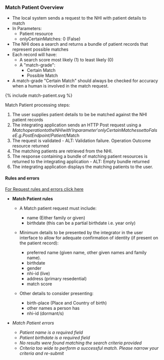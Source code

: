 

### Match Patient Overview

* The local system sends a request to the NHI with patient details to match
* In Parameters:
  * Patient resource
  * onlyCertainMatches: 0 (False)
* The NHI does a search and returns a bundle of patient records that represent possible matches
* Each record will have:
  * A search score most likely (1) to least likely (0)
  * A "match-grade":
    * Certain Match
    * Possible Match
* A match-grade "Certain Match" should always be checked for accuracy when a human is involved in the match request.

<div>
{% include match-patient.svg %}
</div>

Match Patient processing steps:
 
1. The user supplies patient details to be be matched against the NHI patient records
2. The integrating application sends an HTTP Post request using a $Match operation to the NHI with 'In parameter' onlyCertainMatches set to False E.g.Post{{Endpoint}}/Patient/$Match
3. The request is validated - ALT: Validation failure. Operation Outcome resource returned
4. The matching patients are retrieved from the NHI.
5. The response containing a bundle of matching patient resources is returned to the integrating application - ALT: Empty bundle returned
6. The integrating application displays the matching patients to the user.


#### Rules and errors

[For Request rules and errors click here](/general.html#request-rules-and-errors)

* **Match Patient rules**
  * A Match patient request must include:
    * name (Either family or given) 
    * birthdate (this can be a partial birthdate i.e. year only)
 
  * Minimum details to be presented by the integrator in the user interface to allow for adequate confirmation of identity (if present on the patient record):
    * preferred name (given name, other given names and family name).
    * birthdate
    * gender
    * nhi-id (live)
    * address (primary resedential)
    * match score

  * Other details to consider presenting:
    *  birth-place (Place and Country of birth)
    *  other names a person has
    *  nhi-id (dormant/s)

* _Match Patient errors_
  * _Patient name is a required field_
  * _Patient birthdate is a required field_
  * _No results were found matching the search criteria provided_
  * _Criteria too wide to perform a successful match. Please narrow your criteria and re-submit_
